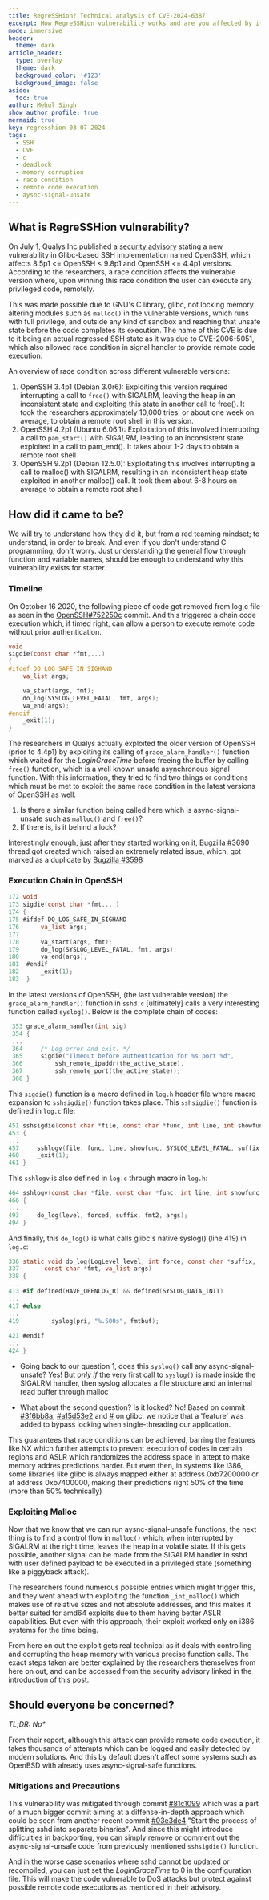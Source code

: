 ```yaml
---
title: RegreSSHion? Technical analysis of CVE-2024-6387
excerpt: How RegreSSHion vulnerability works and are you affected by it?
mode: immersive
header:
  theme: dark
article_header:
  type: overlay
  theme: dark
  background_color: '#123'
  background_image: false
aside:
  toc: true
author: Mehul Singh
show_author_profile: true
mermaid: true
key: regresshion-03-07-2024
tags: 
  - SSH
  - CVE
  - c
  - deadlock
  - memory corruption
  - race condition
  - remote code execution
  - aysnc-signal-unsafe
---
```


## What is RegreSSHion vulnerability?

On July 1, Qualys Inc published a [security advisory](https://www.qualys.com/2024/07/01/cve-2024-6387/regresshion.txt) stating a new vulnerability in Glibc-based SSH implementation named OpenSSH, which affects 8.5p1 <= OpenSSH < 9.8p1 and OpenSSH <= 4.4p1 versions. According to the researchers, a race condition affects the vulnerable version where, upon winning this race condition the user can execute any privileged code, remotely.

This was made possible due to GNU's C library, glibc, not locking memory altering modules such as `malloc()` in the vulnerable versions, which runs with full privilege, and outside any kind of sandbox and reaching that unsafe state before the code completes its execution. The name of this CVE is due to it being an actual regressed SSH state as it was due to CVE-2006-5051, which also allowed race condition in signal handler to provide remote code execution.

An overview of race condition across different vulnerable versions:
1. OpenSSH 3.4p1 (Debian 3.0r6): Exploiting this version required interrupting a call to `free()` with SIGALRM, leaving the heap in an inconsistent state and exploiting this state in another call to free(). It took the researchers approximately 10,000 tries, or about one week on average, to obtain a remote root shell in this version.
2. OpenSSH 4.2p1 (Ubuntu 6.06.1): Exploitation of this involved interrupting a call to `pam_start()` with _SIGALRM_, leading to an inconsistent state exploited in a call to pam_end(). It takes about 1-2 days to obtain a remote root shell
3. OpenSSH 9.2p1 (Debian 12.5.0): Exploitating this involves interrupting a call to malloc() with SIGALRM, resulting in an inconsistent heap state exploited in another malloc() call. It took them about 6-8 hours on average to obtain a remote root shell

## How did it came to be?

We will try to understand how they did it, but from a red teaming mindset; to understand, in order to break. And even if you don't understand C programming, don't worry. Just understanding the general flow through function and variable names, should be enough to understand why this vulnerability exists for starter.

### Timeline

On October 16 2020, the following piece of code got removed from log.c file as seen in the [OpenSSH#752250c](https://github.com/openssh/openssh-portable/commit/752250caabda3dd24635503c4cd689b32a650794) commit. And this triggered a chain code execution which, if timed right, can allow a person to execute remote code without prior authentication.
```c
void
sigdie(const char *fmt,...)
{
#ifdef DO_LOG_SAFE_IN_SIGHAND
    va_list args;

    va_start(args, fmt);
    do_log(SYSLOG_LEVEL_FATAL, fmt, args);
    va_end(args);
#endif
    _exit(1);
}
```

The researchers in Qualys actually exploited the older version of OpenSSH (prior to 4.4p1) by exploiting its calling of `grace_alarm_handler()` function which waited for the _LoginGraceTime_ before freeing the buffer by calling `free()` function, which is a well known unsafe asynchronous signal function. With this information, they tried to find two things or conditions which must be met to exploit the same race condition in the latest versions of OpenSSH as well:
1. Is there a similar function being called here which is async-signal-unsafe such as `malloc()` and `free()`?
2. If there is, is it behind a lock?

Interestingly enough, just after they started working on it, [Bugzilla #3690](https://bugzilla.mindrot.org/show_bug.cgi?id=3690) thread got created which raised an extremely related issue, which, got marked as a duplicate by [Bugzilla #3598](https://bugzilla.mindrot.org/show_bug.cgi?id=3598)

### Execution Chain in OpenSSH

```c
172 void 
173 sigdie(const char *fmt,...)
174 {
175 #ifdef DO_LOG_SAFE_IN_SIGHAND
176      va_list args;
177
178      va_start(args, fmt);
179      do_log(SYSLOG_LEVEL_FATAL, fmt, args);
180      va_end(args);
181  #endif
182      _exit(1);
183  }
```

In the latest versions of OpenSSH, (the last vulnerable version) the `grace_alarm_handler()` function in `sshd.c` [ultimately] calls a very interesting function called `syslog()`. Below is the complete chain of codes:

```c
 353 grace_alarm_handler(int sig)
 354 {
 ... 
 364     /* Log error and exit. */
 365     sigdie("Timeout before authentication for %s port %d",
 366         ssh_remote_ipaddr(the_active_state),
 367         ssh_remote_port(the_active_state));
 368 }
```

This `sigdie()` function is a macro defined in `log.h` header file where macro expansion to `sshsigdie()` function takes place. This `sshsigdie()` function is defined in `log.c` file:

```c
451 sshsigdie(const char *file, const char *func, int line, int showfunc,                                                                           452     LogLevel level, const char *suffix, const char *fmt, ...)
453 {
...
457     sshlogv(file, func, line, showfunc, SYSLOG_LEVEL_FATAL, suffix, fmt, args);
460     _exit(1);
461 }
```

This `sshlogv` is also defined in `log.c` through macro in `log.h`:

```c
464 sshlogv(const char *file, const char *func, int line, int showfunc,                                                                             465     LogLevel level, const char *suffix, const char *fmt, va_list args)
466 {
... 
493     do_log(level, forced, suffix, fmt2, args);
494 }
```

And finally, this `do_log()` is what calls glibc's native syslog() (line 419) in `log.c`:

```c
336 static void do_log(LogLevel level, int force, const char *suffix, 
337       const char *fmt, va_list args)
338 {
...
413 #if defined(HAVE_OPENLOG_R) && defined(SYSLOG_DATA_INIT)
...
417 #else
...
419         syslog(pri, "%.500s", fmtbuf);
...
421 #endif
...
424 }
```

* Going back to our question 1, does this `syslog()` call any async-signal-unsafe? Yes! But *only if* the very first call to `syslog()` is made inside the SIGALRM handler, then syslog allocates a file structure and an internal read buffer through malloc

* What about the second question? Is it locked? No! Based on commit [#3f6bb8a](https://sourceware.org/git/?p=glibc.git;a=commit;h=3f6bb8a32e5f5efd78ac08c41e623651cc242a89), [#a15d53e2](https://sourceware.org/git/?p=glibc.git;a=commit;h=a15d53e2de4c7d83bda251469d92a3c7b49a90db) and [#](https://sourceware.org/git/?p=glibc.git;a=commit;h=905a7725e9157ea522d8ab97b4c8b96aeb23df54) on glibc, we notice that a 'feature' was added to bypass locking when single-threading our application.

This guarantees that race conditions can be achieved, barring the features like NX which further attempts to prevent execution of codes in certain regions and ASLR which randomizes the address space in attept to make memory addres predictions harder. But even then, in systems like i386, some libraries like glibc is always mapped either at address 0xb7200000 or at address 0xb7400000, making their predictions right 50% of the time (more than 50% technically)

### Exploiting Malloc

Now that we know that we can run aysnc-signal-unsafe functions, the next thing is to find a control flow in `malloc()` which, when interrupted by SIGALRM at the right time, leaves the heap in a volatile state. If this gets possible, another signal can be made from the SIGALRM handler in sshd with user defined payload to be executed in a privileged state (something like a piggyback attack).

The researchers found numerous possible entries which might trigger this, and they went ahead with exploiting the function `_int_malloc()` which makes use of relative sizes and not absolute addresses, and this makes it better suited for amd64 exploits due to them having better ASLR capabilities. But even with this approach, their exploit worked only on i386 systems for the time being. 

From here on out the exploit gets real technical as it deals with controlling and corrupting the heap memory with various precise function calls. The exact steps taken are better explained by the researchers themselves from here on out, and can be accessed from the security advisory linked in the introduction of this post. 



## Should everyone be concerned? 

*TL;DR: No\**

From their report, although this attack can provide remote code execution, it takes thousands of attempts which can be logged and easily detected by modern solutions. And this by default doesn't affect some systems such as OpenBSD with already uses async-signal-safe functions.

### Mitigations and Precautions

This vulnerability was mitigated through commit [#81c1099](https://github.com/openssh/openssh-portable/commit/81c1099d22b81ebfd20a334ce986c4f753b0db29) which was a part of a much bigger commit aiming at a diffense-in-depth approach which could be seen from another recent commit [#03e3de4]() "Start the process of splitting sshd into separate binaries". And since this might introduce difficulties in backporting, you can simply remove or comment out the async-signal-unsafe code from previously mentioned `sshsigdie()` function.

And in the worse case scenarios where sshd cannot be updated or recompiled, you can just set the _LoginGraceTime_ to 0 in the configuration file. This will make the code vulnerable to DoS attacks but protect against possible remote code executions as mentioned in their advisory.

